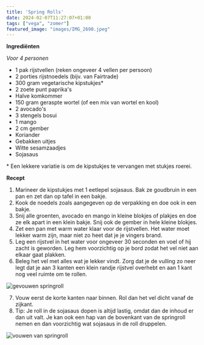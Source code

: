 ```yaml
---
title: 'Spring Rolls'
date: 2024-02-07T11:27:07+01:00
tags: ["vega", "zomer"]
featured_image: "images/IMG_2690.jpeg"
---
```


**Ingrediënten**

*Voor 4 personen*
- 1 pak rijstvellen (reken ongeveer 4 vellen per persoon)
- 2 porties rijstnoedels (bijv. van Fairtrade)
- 300 gram vegetarische kipstukjes\*
- 2 zoete punt paprika's
- Halve komkommer
- 150 gram geraspte wortel (of een mix van wortel en kool)
- 2 avocado's
- 3 stengels bosui
- 1 mango
- 2 cm gember
- Koriander
- Gebakken uitjes
- Witte sesamzaadjes
- Sojasaus

\* Een lekkere variatie is om de kipstukjes te vervangen met stukjes roerei.

**Recept**
1. Marineer de kipstukjes met 1 eetlepel sojasaus. Bak ze goudbruin in een pan en zet dan op tafel in een bakje.
2. Kook de noedels zoals aangegeven op de verpakking en doe ook in een bakje.
3. Snij alle groenten, avocado en mango in kleine blokjes of plakjes en doe ze elk apart in een klein bakje. Snij ook de gember in hele kleine blokjes.
4. Zet een pan met warm water klaar voor de rijstvellen. Het water moet lekker warm zijn, maar niet zo heet dat je je vingers brand. 
5. Leg een rijstvel in het water voor ongeveer 30 seconden en voel of hij zacht is geworden. Leg hem voorzichtig op je bord zodat het vel niet aan elkaar gaat plakken.
6. Beleg het vel met alles wat je lekker vindt. Zorg dat je de vulling zo neer legt dat je aan 3 kanten een klein randje rijstvel overhebt en aan 1 kant nog veel ruimte om te rollen.

![gevouwen springroll](/IMG_2700.jpeg)

7. Vouw eerst de korte kanten naar binnen. Rol dan het vel dicht vanaf de zijkant.
8. Tip: Je roll in de sojasaus dopen is altijd lastig, omdat dan de inhoud er dan uit valt. Je kan ook een hap van de bovenkant van de springroll nemen en dan voorzichtig wat sojasaus in de roll druppelen. 

![vouwen van springroll](/IMG_2693.jpeg)